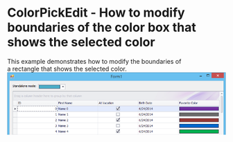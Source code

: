 # ColorPickEdit - How to modify boundaries of the color box that shows the selected color


This example demonstrates how to modify the boundaries of a rectangle that shows the selected color.<br /><img src="https://raw.githubusercontent.com/DevExpress-Examples/colorpickedit-how-to-modify-boundaries-of-the-color-box-that-shows-the-selected-color-t121728/13.2.10+/media/ce990c1a-fb72-11e3-80b8-00155d624807.png">

<br/>



